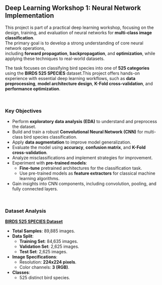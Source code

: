 ## **Deep Learning Workshop 1: Neural Network Implementation**

This project is part of a practical deep learning workshop, focusing on the design, training, and evaluation of neural networks for  **multi-class image classification**.   
The primary goal is to develop a strong understanding of core neural network operations,  
including **forward propagation**, **backpropagation**, and **optimization**, while applying these techniques to real-world datasets.

The task focuses on classifying bird species into one of **525 categories** using the **BIRDS 525 SPECIES** dataset.This project offers hands-on experience with essential deep learning workflows, such as **data preprocessing**, **model architecture design**, **K-Fold cross-validation**, and **performance optimization**.


&nbsp;  
### **Key Objectives**
- Perform **exploratory data analysis (EDA)** to understand and preprocess the dataset.
- Build and train a robust **Convolutional Neural Network (CNN)** for multi-class bird species classification.
- Apply **data augmentation** to improve model generalization.
- Evaluate the model using **accuracy**, **confusion matrix**, and **K-Fold cross-validation**.
- Analyze misclassifications and implement strategies for improvement.
- Experiment with **pre-trained models**:
  - **Fine-tune** pretrained architectures for the classification task.
  - Use pre-trained models as **feature extractors** for classical machine learning algorithms.
- Gain insights into CNN components, including convolution, pooling, and fully connected layers.


&nbsp;  
### **Dataset Analysis**
**[BIRDS 525 SPECIES Dataset](https://www.kaggle.com/gpiosenka/100-bird-species)**  

- **Total Samples**: 89,885 images.
- **Data Split**:
  - **Training Set**: 84,635 images.
  - **Validation Set**: 2,625 images.
  - **Test Set**: 2,625 images.
- **Image Specifications**:
  - Resolution: **224x224 pixels**.
  - Color channels: **3 (RGB)**.
- **Classes**:
  - 525 distinct bird species.
